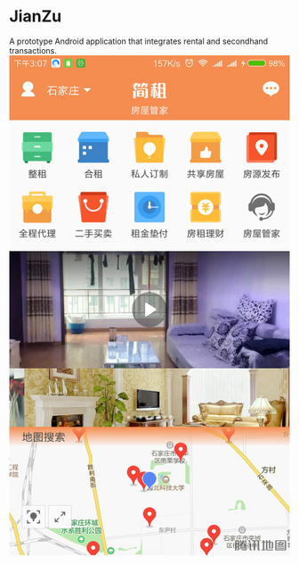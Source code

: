 # JianZu
A prototype Android application that integrates rental and secondhand transactions.
![Home Page](https://github.com/JamesZBL/JianZu/blob/github_branch/screen_shot/MainActivity.png)
